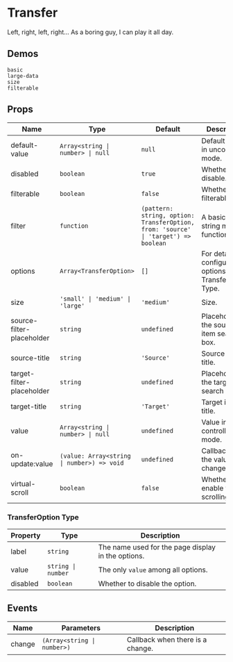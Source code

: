 # Transfer

<!--single-column-->

Left, right, left, right... As a boring guy, I can play it all day.

## Demos

```demo
basic
large-data
size
filterable
```

## Props

| Name | Type | Default | Description |
| --- | --- | --- | --- |
| default-value | `Array<string \| number> \| null` | `null` | Default value in uncontrolled mode. |
| disabled | `boolean` | `true` | Whether to disable. |
| filterable | `boolean` | `false` | Whether to filterable. |
| filter | `function` | `(pattern: string, option: TransferOption, from: 'source' \| 'target') => boolean` | A basic label string match function. |
| options | `Array<TransferOption>` | `[]` | For details of configuration options, see TransferOption Type. |
| size | `'small' \| 'medium' \| 'large'` | `'medium'` | Size. |
| source-filter-placeholder | `string` | `undefined` | Placeholder in the source item search box. |
| source-title | `string` | `'Source'` | Source item title. |
| target-filter-placeholder | `string` | `undefined` | Placeholder in the target item search box. |
| target-title | `string` | `'Target'` | Target item title. |
| value | `Array<string \| number> \| null` | `undefined` | Value in controlled mode. |
| on-update:value | `(value: Array<string \| number>) => void` | `undefined` | Callback when the value changes. |
| virtual-scroll | `boolean` | `false` | Whether to enable virtual scrolling. |

### TransferOption Type

| Property | Type | Description |
| --- | --- | --- |
| label | `string` | The name used for the page display in the options. |
| value | `string \| number` | The only `value` among all options. |
| disabled | `boolean` | Whether to disable the option. |

## Events

| Name   | Parameters                  | Description                      |
| ------ | --------------------------- | -------------------------------- |
| change | `(Array<string \| number>)` | Callback when there is a change. |

<!-- ## Notes
When I heard from my colleague he's going to put more than a thousand items into the transfer, I was astonished. My poor imagination can't come up with a scene that must use a transfer with thousands of items. But I must admit, it's my mind that always not considerate enough.

Months earlier, I have built a interesting animation in transfer but it will cause reflow on many DOM elements. At that time, I hadn't think of people would insert so much data in it. Although I never compromise on styles, it's hard to surpass the limit of browser and hardware. It sounds like a kind of philosophy problem to build a car as comfort as a Rolls Royce and as fast as a Ferrari (or Porsche, etc) which is nearly impossible.

(Don't tell me the Bentley Continental GT, I don't like the car's appearance.)

Style can't be compromised on. However, the problem need to be solved. So finally I add a boost trigger on transfer to deal with large data (by the way turn off the animation). -->
